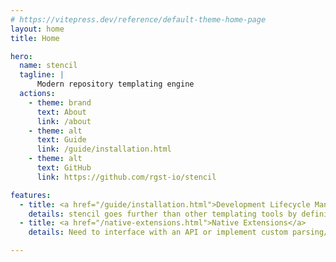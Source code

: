 ```yaml
---
# https://vitepress.dev/reference/default-theme-home-page
layout: home
title: Home

hero:
  name: stencil
  tagline: |
      Modern repository templating engine
  actions:
    - theme: brand
      text: About
      link: /about
    - theme: alt
      text: Guide
      link: /guide/installation.html
    - theme: alt
      text: GitHub
      link: https://github.com/rgst-io/stencil

features:
  - title: <a href="/guide/installation.html">Development Lifecycle Management</a>
    details: stencil goes further than other templating tools by defining extensibility "blocks" to explicitly separate what your consumers can and can't extend, encouraging a system of regularly re-running stencil to pull in living-and-progressing templates.
  - title: <a href="/native-extensions.html">Native Extensions</a>
    details: Need to interface with an API or implement custom parsing/merging logic? Stencil supports native extensions in _any_ language to implement that logic.

---
```

